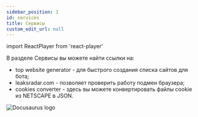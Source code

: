```yaml
---
sidebar_position: 1
id: services
title: Сервисы
custom_edit_url: null
---
```

import ReactPlayer from 'react-player'

В разделе Сервисы вы можете найти ссылки на:
* top website generator - для быстрого создания списка сайтов для бота;
* leaksradar.com - позволяет проверить работу подмен браузера;
* cookies converter - здесь вы можете конвертировать файлы cookie из NETSCAPE в JSON.

![Docusaurus logo](/img/2-cloud/8-services/eng/services-1.png)